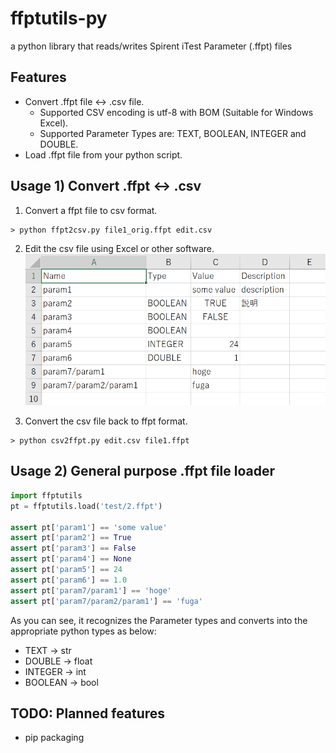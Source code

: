 # ffptutils-py
a python library that reads/writes Spirent iTest Parameter (.ffpt) files

## Features

- Convert .ffpt file <-> .csv file.
  - Supported CSV encoding is utf-8 with BOM (Suitable for Windows Excel).
  - Supported Parameter Types are: TEXT, BOOLEAN, INTEGER and DOUBLE.
- Load .ffpt file from your python script.

## Usage 1) Convert .ffpt <-> .csv

1) Convert a ffpt file to csv format. 

```
> python ffpt2csv.py file1_orig.ffpt edit.csv
```

2) Edit the csv file using Excel or other software.
![csvedit](csvedit.png)

3) Convert the csv file back to ffpt format.
```
> python csv2ffpt.py edit.csv file1.ffpt
```

## Usage 2) General purpose .ffpt file loader

```python
import ffptutils
pt = ffptutils.load('test/2.ffpt')

assert pt['param1'] == 'some value'
assert pt['param2'] == True
assert pt['param3'] == False
assert pt['param4'] == None
assert pt['param5'] == 24
assert pt['param6'] == 1.0
assert pt['param7/param1'] == 'hoge'
assert pt['param7/param2/param1'] == 'fuga'
```

As you can see, it recognizes the Parameter types and converts into the appropriate python types as below:

- TEXT -> str
- DOUBLE -> float
- INTEGER -> int
- BOOLEAN -> bool

## TODO: Planned features

- pip packaging
